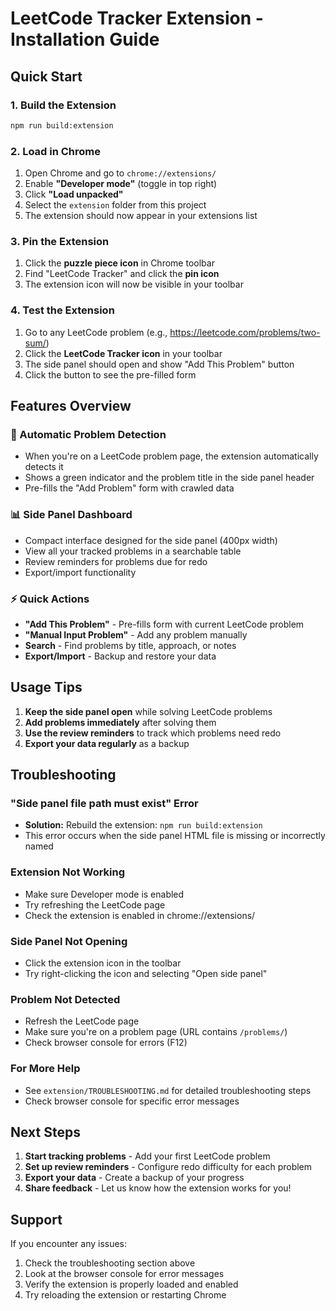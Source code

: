 # LeetCode Tracker Extension - Installation Guide

## Quick Start

### 1. Build the Extension
```bash
npm run build:extension
```

### 2. Load in Chrome
1. Open Chrome and go to `chrome://extensions/`
2. Enable **"Developer mode"** (toggle in top right)
3. Click **"Load unpacked"**
4. Select the `extension` folder from this project
5. The extension should now appear in your extensions list

### 3. Pin the Extension
1. Click the **puzzle piece icon** in Chrome toolbar
2. Find "LeetCode Tracker" and click the **pin icon**
3. The extension icon will now be visible in your toolbar

### 4. Test the Extension
1. Go to any LeetCode problem (e.g., https://leetcode.com/problems/two-sum/)
2. Click the **LeetCode Tracker icon** in your toolbar
3. The side panel should open and show "Add This Problem" button
4. Click the button to see the pre-filled form

## Features Overview

### 🎯 Automatic Problem Detection
- When you're on a LeetCode problem page, the extension automatically detects it
- Shows a green indicator and the problem title in the side panel header
- Pre-fills the "Add Problem" form with crawled data

### 📊 Side Panel Dashboard
- Compact interface designed for the side panel (400px width)
- View all your tracked problems in a searchable table
- Review reminders for problems due for redo
- Export/import functionality

### ⚡ Quick Actions
- **"Add This Problem"** - Pre-fills form with current LeetCode problem
- **"Manual Input Problem"** - Add any problem manually
- **Search** - Find problems by title, approach, or notes
- **Export/Import** - Backup and restore your data

## Usage Tips

1. **Keep the side panel open** while solving LeetCode problems
2. **Add problems immediately** after solving them
3. **Use the review reminders** to track which problems need redo
4. **Export your data regularly** as a backup

## Troubleshooting

### "Side panel file path must exist" Error
- **Solution:** Rebuild the extension: `npm run build:extension`
- This error occurs when the side panel HTML file is missing or incorrectly named

### Extension Not Working
- Make sure Developer mode is enabled
- Try refreshing the LeetCode page
- Check the extension is enabled in chrome://extensions/

### Side Panel Not Opening
- Click the extension icon in the toolbar
- Try right-clicking the icon and selecting "Open side panel"

### Problem Not Detected
- Refresh the LeetCode page
- Make sure you're on a problem page (URL contains `/problems/`)
- Check browser console for errors (F12)

### For More Help
- See `extension/TROUBLESHOOTING.md` for detailed troubleshooting steps
- Check browser console for specific error messages

## Next Steps

1. **Start tracking problems** - Add your first LeetCode problem
2. **Set up review reminders** - Configure redo difficulty for each problem
3. **Export your data** - Create a backup of your progress
4. **Share feedback** - Let us know how the extension works for you!

## Support

If you encounter any issues:
1. Check the troubleshooting section above
2. Look at the browser console for error messages
3. Verify the extension is properly loaded and enabled
4. Try reloading the extension or restarting Chrome
